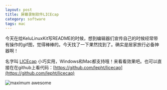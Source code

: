 ```yaml
---
layout: post
title: 屏幕录制软件LICEcap
category: software
tags: mac
---
```


今天在给KeluLinuxKit写README的时候，想到编辑器们宣传自己的时候经常带有操作的gif图，觉得棒棒的。今天找了一下果然找到了。确实是居家旅行必备神器啊！

名字叫 [LICEcap][LICEcap] 小巧实用，Windows和Mac都支持哦！来看看效果吧。也可以直接在在github上看代码：[https://github.com/lepht/licecap](https://github.com/lepht/licecap)

![maximum awesome](http://7vigrt.com1.z0.glb.clouddn.com/2.gif)


[LICEcap]:http://www.cockos.com/licecap/